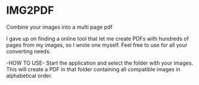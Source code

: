 # IMG2PDF
Combine your images into a multi page pdf

I gave up on finding a online tool that let me create PDFs with hundreds of pages from my images, so I wrote one myself. Feel free to use for all your converting needs.

-HOW TO USE-
Start the application and select the folder with your images. This will create a PDF in that folder containing all compatible images in alphabetical order.
